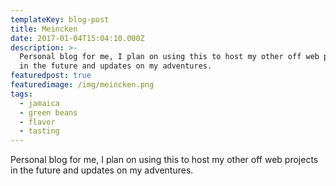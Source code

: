```yaml
---
templateKey: blog-post
title: Meincken
date: 2017-01-04T15:04:10.000Z
description: >-
  Personal blog for me, I plan on using this to host my other off web projects
  in the future and updates on my adventures.
featuredpost: true
featuredimage: /img/meincken.png
tags:
  - jamaica
  - green beans
  - flavor
  - tasting
---
```

Personal blog for me, I plan on using this to host my other off web projects in the future and updates on my adventures.
